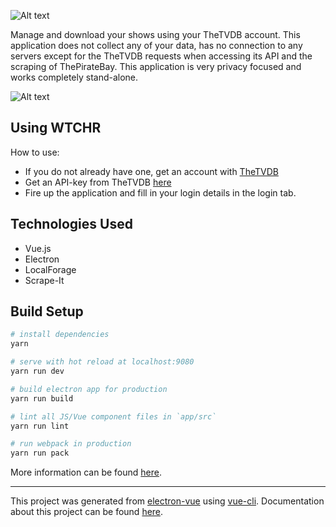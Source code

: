 ![Alt text](http://i.imgur.com/ZSgdWfm.jpg)

Manage and download your shows using your TheTVDB account. This application does not collect any of your data, has no connection to any servers except for the TheTVDB requests when accessing its API and the scraping of ThePirateBay. This application is very privacy focused and works completely stand-alone. 

![Alt text](http://i.imgur.com/e3Kr1kh.png)

## Using WTCHR
How to use: 
- If you do not already have one, get an account with [TheTVDB](https://www.thetvdb.com) 
- Get an API-key from TheTVDB [here](http://thetvdb.com/?tab=apiregister)
- Fire up the application and fill in your login details in the login tab.

## Technologies Used
- Vue.js
- Electron
- LocalForage
- Scrape-It

## Build Setup

``` bash
# install dependencies
yarn

# serve with hot reload at localhost:9080
yarn run dev

# build electron app for production
yarn run build

# lint all JS/Vue component files in `app/src`
yarn run lint

# run webpack in production
yarn run pack
```
More information can be found [here](https://simulatedgreg.gitbooks.io/electron-vue/content/docs/npm_scripts.html).

---

This project was generated from [electron-vue](https://github.com/SimulatedGREG/electron-vue) using [vue-cli](https://github.com/vuejs/vue-cli). Documentation about this project can be found [here](https://simulatedgreg.gitbooks.io/electron-vue/content/index.html).
